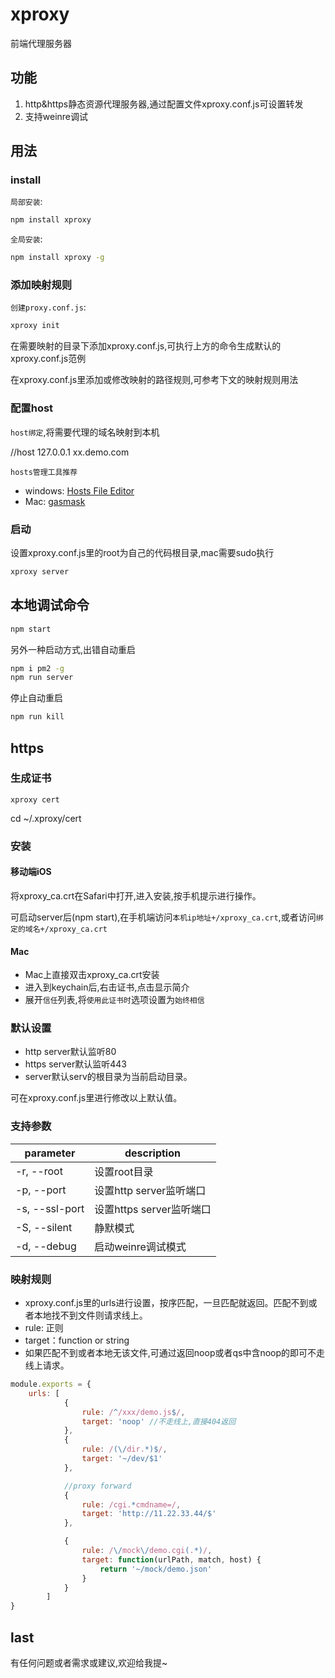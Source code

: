 # xproxy

前端代理服务器

## 功能
1. http&https静态资源代理服务器,通过配置文件xproxy.conf.js可设置转发
1. 支持weinre调试

## 用法

### install

`局部安装`:

```sh
npm install xproxy 
```

`全局安装`:

```sh
npm install xproxy -g
```

### 添加映射规则

`创建proxy.conf.js`:

```sh
xproxy init
```

在需要映射的目录下添加xproxy.conf.js,可执行上方的命令生成默认的xproxy.conf.js范例

在xproxy.conf.js里添加或修改映射的路径规则,可参考下文的映射规则用法

### 配置host
`host绑定`,将需要代理的域名映射到本机

//host
127.0.0.1 xx.demo.com

`hosts管理工具推荐`

- windows: [Hosts File Editor](https://hostsfileeditor.codeplex.com/)
- Mac: [gasmask](https://github.com/2ndalpha/gasmask)

### 启动
设置xproxy.conf.js里的root为自己的代码根目录,mac需要sudo执行


```sh
xproxy server
```


## 本地调试命令
```sh
npm start
```

另外一种启动方式,出错自动重启

```sh
npm i pm2 -g
npm run server
```

停止自动重启

```sh
npm run kill
```

## https

### 生成证书

```shell
xproxy cert
```

cd ~/.xproxy/cert

### 安装

#### 移动端iOS
将xproxy_ca.crt在Safari中打开,进入安装,按手机提示进行操作。

可启动server后(npm start),在手机端访问`本机ip地址+/xproxy_ca.crt`,或者访问`绑定的域名+/xproxy_ca.crt`

#### Mac
- Mac上直接双击xproxy_ca.crt安装
- 进入到keychain后,右击证书,点击显示简介
- 展开`信任`列表,将`使用此证书时`选项设置为`始终相信`


### 默认设置
* http server默认监听80
* https server默认监听443
* server默认serv的根目录为当前启动目录。

可在xproxy.conf.js里进行修改以上默认值。

### 支持参数
| parameter | description |
| --- | --- |
| -r, --root | 设置root目录
| -p, --port | 设置http server监听端口
| -s, --ssl-port | 设置https server监听端口
| -S, --silent | 静默模式
| -d, --debug | 启动weinre调试模式

### 映射规则
* xproxy.conf.js里的urls进行设置，按序匹配，一旦匹配就返回。匹配不到或者本地找不到文件则请求线上。
* rule: 正则
* target：function or string
* 如果匹配不到或者本地无该文件,可通过返回noop或者qs中含noop的即可不走线上请求。

```javascript
module.exports = {
    urls: [
            {
                rule: /^/xxx/demo.js$/,   
                target: 'noop' //不走线上,直接404返回
            },
            {
                rule: /(\/dir.*)$/,
                target: '~/dev/$1'
            },

            //proxy forward
            {
                rule: /cgi.*cmdname=/,
                target: 'http://11.22.33.44/$'
            },

            {
                rule: /\/mock\/demo.cgi(.*)/,
                target: function(urlPath, match, host) {
                    return '~/mock/demo.json'
                }
            }
        ]
}
```


## last
有任何问题或者需求或建议,欢迎给我提~
